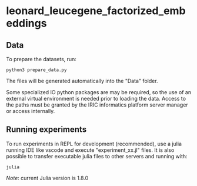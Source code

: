 # leonard_leucegene_factorized_embeddings

## Data 
To prepare the datasets, run:
```{bash}
python3 prepare_data.py
```
The files will be generated automatically into the "Data" folder.

Some specialized IO python packages are may be required, so the use of an external virtual environment is needed prior to loading the data. Access to the paths must be granted by the IRIC informatics platform server manager or access internally.

## Running experiments 
To run experiments in REPL for development (recommended), use a julia running IDE like vscode and execute "experiment_xx.jl" files. 
It is also possible to transfer executable julia files to other servers and running with: 
```{bash}
julia
```
*Note*: current Julia version is 1.8.0
  